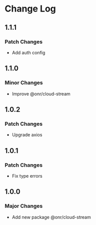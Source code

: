 # Change Log

## 1.1.1

### Patch Changes

- Add auth config

## 1.1.0

### Minor Changes

- Improve @onr/cloud-stream

## 1.0.2

### Patch Changes

- Upgrade axios

## 1.0.1

### Patch Changes

- Fix type errors

## 1.0.0

### Major Changes

- Add new package @onr/cloud-stream
